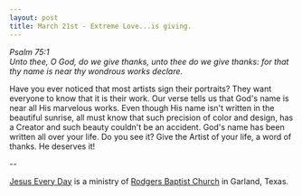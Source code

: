 ```yaml
---
layout: post
title: March 21st - Extreme Love...is giving.
---
```


_Psalm 75:1  
Unto thee, O God, do we give thanks, unto thee do we give thanks:
for that thy name is near thy wondrous works declare._

Have you ever noticed that most artists sign their portraits? They
want everyone to know that it is their work. Our verse tells us that
God's name is near all His marvelous works. Even though His name
isn't written in the beautiful sunrise, all must know that such
precision of color and design, has a Creator and such beauty couldn't
be an accident. God's name has been written all over your life. Do you
see it? Give the Artist of your life, a word of thanks. He deserves
it!

 --

<a href=http://jesuseveryday.net>Jesus Every Day</a> is a ministry of <a href=http://rodgersbaptist.net>Rodgers Baptist Church</a> in Garland, Texas.
